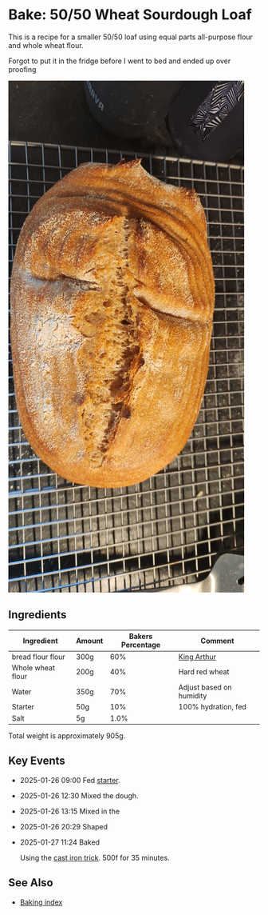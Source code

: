# Bake: 50/50 Wheat Sourdough Loaf

This is a recipe for a smaller 50/50 loaf using equal parts all-purpose flour
and whole wheat flour.

Forgot to put it in the fridge before I went to bed and ended up over proofing

![sourdough batard](./loaf.jpg)

## Ingredients

| Ingredient        | Amount | Bakers Percentage | Comment                  |
| ----------------- | ------ | ----------------- | ------------------------ |
| bread flour flour | 300g   | 60%               | [King Arthur](../630)    |
| Whole wheat flour | 200g   | 40%               | Hard red wheat           |
| Water             | 350g   | 70%               | Adjust based on humidity |
| Starter           | 50g    | 10%               | 100% hydration, fed      |
| Salt              | 5g     | 1.0%              |                          |

Total weight is approximately 905g.

## Key Events

- 2025-01-26 09:00 Fed [starter](../741).
- 2025-01-26 12:30 Mixed the dough.
- 2025-01-26 13:15 Mixed in the
- 2025-01-26 20:29 Shaped
- 2025-01-27 11:24 Baked

  Using the [cast iron trick](../913). 500f for 35 minutes.

## See Also

- [Baking index](../292)
